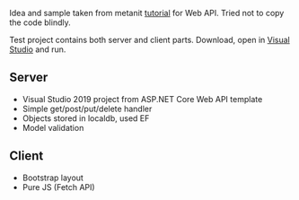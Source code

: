 Idea and sample taken from metanit [tutorial](https://metanit.com/sharp/aspnet5/23.2.php) for Web API. Tried not to copy the code blindly.

Test project contains both server and client parts. Download, open in [Visual Studio](https://visualstudio.microsoft.com/vs/) and run.

## Server
* Visual Studio 2019 project from ASP.NET Core Web API template
* Simple get/post/put/delete handler
* Objects stored in localdb, used EF
* Model validation

## Client
* Bootstrap layout
* Pure JS (Fetch API)
